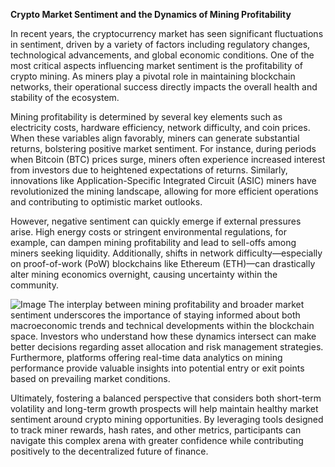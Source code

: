 **Crypto Market Sentiment and the Dynamics of Mining Profitability**

In recent years, the cryptocurrency market has seen significant fluctuations in sentiment, driven by a variety of factors including regulatory changes, technological advancements, and global economic conditions. One of the most critical aspects influencing market sentiment is the profitability of crypto mining. As miners play a pivotal role in maintaining blockchain networks, their operational success directly impacts the overall health and stability of the ecosystem.

Mining profitability is determined by several key elements such as electricity costs, hardware efficiency, network difficulty, and coin prices. When these variables align favorably, miners can generate substantial returns, bolstering positive market sentiment. For instance, during periods when Bitcoin (BTC) prices surge, miners often experience increased interest from investors due to heightened expectations of returns. Similarly, innovations like Application-Specific Integrated Circuit (ASIC) miners have revolutionized the mining landscape, allowing for more efficient operations and contributing to optimistic market outlooks.

However, negative sentiment can quickly emerge if external pressures arise. High energy costs or stringent environmental regulations, for example, can dampen mining profitability and lead to sell-offs among miners seeking liquidity. Additionally, shifts in network difficulty—especially on proof-of-work (PoW) blockchains like Ethereum (ETH)—can drastically alter mining economics overnight, causing uncertainty within the community.


![Image](https://github.com/user-attachments/assets/31692037-0104-4703-abd1-696b6a7dd41b)
The interplay between mining profitability and broader market sentiment underscores the importance of staying informed about both macroeconomic trends and technical developments within the blockchain space. Investors who understand how these dynamics intersect can make better decisions regarding asset allocation and risk management strategies. Furthermore, platforms offering real-time data analytics on mining performance provide valuable insights into potential entry or exit points based on prevailing market conditions.

Ultimately, fostering a balanced perspective that considers both short-term volatility and long-term growth prospects will help maintain healthy market sentiment around crypto mining opportunities. By leveraging tools designed to track miner rewards, hash rates, and other metrics, participants can navigate this complex arena with greater confidence while contributing positively to the decentralized future of finance.